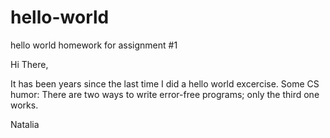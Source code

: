 # hello-world
hello world homework for assignment #1

Hi There,

It has been years since the last time I did a hello world excercise.
Some CS humor: There are two ways to write error-free programs; only the third one works.

Natalia
